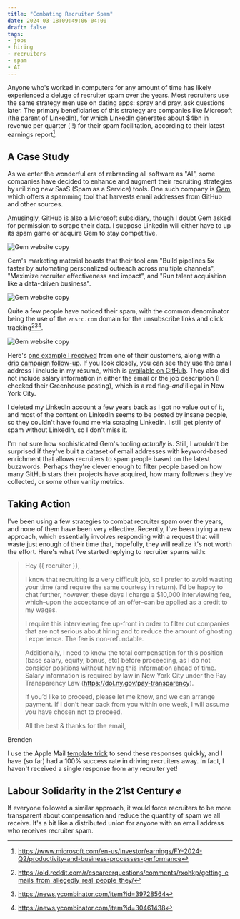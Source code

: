 ```yaml
---
title: "Combating Recruiter Spam"
date: 2024-03-18T09:49:06-04:00
draft: false
tags:
- jobs
- hiring
- recruiters
- spam
- AI
---
```


Anyone who's worked in computers for any amount of time has likely experienced a
deluge of recruiter spam over the years. Most recruiters use the same strategy
men use on dating apps: spray and pray, ask questions later. The primary
beneficiaries of this strategy are companies like Microsoft (the parent of
LinkedIn), for which LinkedIn generates about $4bn in revenue per quarter (‼️) for
their spam facilitation, according to their latest earnings report[^1].

## A Case Study

As we enter the wonderful era of rebranding all software as "AI", some companies
have decided to enhance and augment their recruiting strategies by utilizing new
SaaS (Spam as a Service) tools. One such company is [Gem](https://www.gem.com/),
which offers a spamming tool that harvests email addresses from GitHub and other
sources.

Amusingly, GitHub is also a Microsoft subsidiary, though I doubt Gem asked for
permission to scrape their data. I suppose LinkedIn will either have to up its
spam game or acquire Gem to stay competitive.

![Gem website copy](gem-1.png "Spam your subjects with Gem! Extra points for using the word 'AI' in your email, or using DEI stock photography.")

Gem's marketing material boasts that their tool can "Build pipelines 5x faster
by automating personalized outreach across multiple channels", "Maximize
recruiter effectiveness and impact", and "Run talent acquisition like a
data-driven business".

![Gem website copy](gem-2.png "Recruiting will never be the same!")

Quite a few people have noticed their spam, with the common denominator being
the use of the `znsrc.com` domain for the unsubscribe links and click
tracking[^2][^3][^4].

![Gem website copy](gem-3.png "Recruiting will never be the same!")

Here's [one example I received](./raw-mail-1.txt) from one of their customers,
along with a [drip campaign follow-up](./raw-mail-2.txt). If you look closely,
you can see they use the email address I include in my résumé, which is
[available on GitHub](https://github.com/brndnmtthws/resume/). They also did not
include salary information in either the email or the job description (I checked
their Greenhouse posting), which is a red flag–_and_ illegal in New York City.

I deleted my LinkedIn account a few years back as I got no value out of it, and
most of the content on LinkedIn seems to be posted by insane people, so they
couldn't have found me via scraping LinkedIn. I still get plenty of spam without
LinkedIn, so I don't miss it.

I'm not sure how sophisticated Gem's tooling _actually_ is. Still, I wouldn't be
surprised if they've built a dataset of email addresses with keyword-based
enrichment that allows recruiters to spam people based on the latest buzzwords.
Perhaps they're clever enough to filter people based on how many GitHub stars
their projects have acquired, how many followers they've collected, or some
other vanity metrics.

## Taking Action

I've been using a few strategies to combat recruiter spam over the years, and
none of them have been very effective. Recently, I've been trying a new
approach, which essentially involves responding with a request that will waste
just enough of their time that, hopefully, they will realize it's not worth the
effort. Here's what I've started replying to recruiter spams with:

> Hey {{ recruiter }},
>
> I know that recruiting is a very difficult job, so I prefer to avoid wasting your time (and require the same courtesy in return). I’d be happy to chat further, however, these days I charge a $10,000 interviewing fee, which–upon the acceptance of an offer–can be applied as a credit to my wages.
>
> I require this interviewing fee up-front in order to filter out companies that are not serious about hiring and to reduce the amount of ghosting I experience. The fee is non-refundable.
>
> Additionally, I need to know the total compensation for this position (base salary, equity, bonus, etc) before proceeding, as I do not consider positions without having this information ahead of time. Salary information is required by law in New York City under the Pay Transparency Law (<https://dol.ny.gov/pay-transparency>).
>
> If you’d like to proceed, please let me know, and we can arrange payment. If I don’t hear back from you within one week, I will assume you have chosen not to proceed.
>
> All the best & thanks for the email,

Brenden

I use the Apple Mail [template
trick](https://www.ericleeclark.com/create-email-templates-in-apple-mail-mojave/)
to send these responses quickly, and I have (so far) had a 100% success rate in
driving recruiters away. In fact, I haven't received a single response from any
recruiter yet!

## Labour Solidarity in the 21st Century ✊

If everyone followed a similar approach, it would force recruiters to be more
transparent about compensation and reduce the quantity of spam we all receive.
It's a bit like a distributed union for anyone with an email address who
receives recruiter spam.

[^1]: <https://www.microsoft.com/en-us/Investor/earnings/FY-2024-Q2/productivity-and-business-processes-performance>
[^2]: <https://old.reddit.com/r/cscareerquestions/comments/rxohkp/getting_emails_from_allegedly_real_people_they/>
[^3]: <https://news.ycombinator.com/item?id=39728564>
[^4]: <https://news.ycombinator.com/item?id=30461438>
